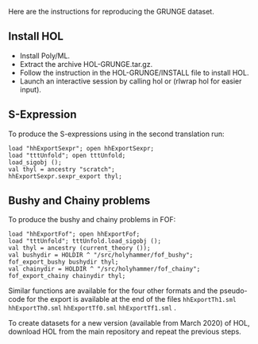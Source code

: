 
Here are the instructions for reproducing the GRUNGE dataset.

## Install HOL

- Install Poly/ML.
- Extract the archive HOL-GRUNGE.tar.gz.
- Follow the instruction in the HOL-GRUNGE/INSTALL file to install HOL.
- Launch an interactive session by calling hol or (rlwrap hol for easier input).

## S-Expression 
To produce the S-expressions using in the second translation run:

    load "hhExportSexpr"; open hhExportSexpr;
    load "tttUnfold"; open tttUnfold; 
    load_sigobj ();
    val thyl = ancestry "scratch";
    hhExportSexpr.sexpr_export thyl;

## Bushy and Chainy problems

To produce the bushy and chainy problems in FOF:

    load "hhExportFof"; open hhExportFof;
    load "tttUnfold"; tttUnfold.load_sigobj ();
    val thyl = ancestry (current_theory ());
    val bushydir = HOLDIR ^ "/src/holyhammer/fof_bushy";
    fof_export_bushy bushydir thyl;
    val chainydir = HOLDIR ^ "/src/holyhammer/fof_chainy";
    fof_export_chainy chainydir thyl;

Similar functions are available for the four other formats and the pseudo-code
for the export is available at the end of the files 
``hhExportTh1.sml`` ``hhExportTh0.sml`` ``hhExportTf0.sml`` ``hhExportTf1.sml`` .

To create datasets for a new version (available from March 2020) of HOL,
download HOL from the main repository and repeat the previous steps.
